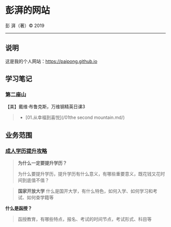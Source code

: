 # 彭湃的网站

彭 湃（著）&copy; 2019

---

## 说明

这是我的个人网站：https://paipong.github.io

## 学习笔记

### 第二座山

【美】戴维·布鲁克斯，万维钢精英日课3

> - [01.从幸福到喜悦](/01the second mountain.md/)

## 业务范围

### [成人学历提升攻略](https://paipong.github.io/paipong.github.io-adult-education/#/)

>**为什么一定要提升学历？**
>
> 为什么要提升学历，提升学历有什么意义，有哪些重要意义，既花钱又花时间到底值不值？

>**国家开放大学**
> 什么是国开大学，有什么特色，如何入学、如何学习和考试、如何查学籍等


**什么是函授？**
> 函授教育，有哪些特点，报名、考试的时间节点，考试形式、科目等
